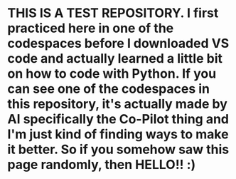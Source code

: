 # THIS IS A TEST REPOSITORY. I first practiced here in one of the codespaces before I downloaded VS code and actually learned a little bit on how to code with Python. If you can see one of the codespaces in this repository, it's actually made by AI specifically the Co-Pilot thing and I'm just kind of finding ways to make it better. So if you somehow saw this page randomly, then HELLO!! :)
